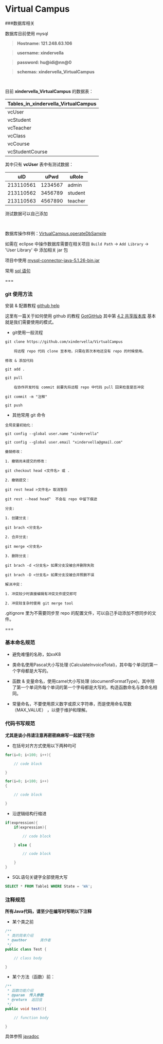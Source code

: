 Virtual Campus
===

###数据库相关

数据库目前使用 mysql

> **Hostname:  121.248.63.106**

> **username:  xindervella**

> **password:  hu@idi@nn@0**

> **schemas:  xindervella_VirtualCampus**

<br />

目前 **xindervella_VirtualCampus** 的数据表：

|Tables\_in\_xindervella\_VirtualCampus	|
|---------------------------------------|
|	vcUser				|
|	vcStudent			|
|	vcTeacher			|
|	vcClass				|
|	vcCourse			|
|	vcStudentCourse			|

其中只有 **vcUser** 表中有测试数据：

|    uID    |  uPwd   |  uRole  |
| --------- | ------- | ------- |
| 213110561 | 1234567 |  admin  |
| 213110562 | 3456789 | student |
| 213110563 | 4567890 | teacher |

测试数据可以自己添加



<br />

数据库操作样例：[VirtualCampus.operateDbSample](https://github.com/xindervella/VirtualCampus/tree/master/VirtualCampus.operateDbSample)

如需在 eclipse 中操作数据库需要在相关项目 `Build Path` → `Add Library` → 'User Library' 中 添加相关 jar 包

项目中使用 [mysql-connector-java-5.1.26-bin.jar](https://github.com/xindervella/VirtualCampus/tree/master/VirtualCampus.operateDbSample/mysql-connector-java-5.1.26)


常用 [sql 语句](http://www.cnblogs.com/yubinfeng/archive/2010/11/02/1867386.html)

===

### git 使用方法

安装 & 配置教程 [github help](https://help.github.com/articles/set-up-git)

这里有一篇关于如何使用 github 的教程 [GotGitHub](http://www.worldhello.net/gotgithub/index.html) 其中第 [4.2 共享版本库](http://www.worldhello.net/gotgithub/04-work-with-others/020-shared-repo.html) 基本就是我们需要使用的模式。


* git使用一般流程

```
git clone https://github.com/xindervella/VirtualCampus

	将远程 repo 代码 clone 至本地，只需在首次本地还没有 repo 的时候使用。

修改 & 添加代码

git add .

git pull

	在协作开发时在 commit 前要先将远程 repo 中代码 pull 回来检查是否冲突

git commit -m "注释"

git push

```


* 其他常用 git 命令

```
全局变量初始化：

git config --global user.name "xindervella"

git config --global user.email "xindervella@gmail.com"
```

```
撤销修改：

1. 撤销尚未提交的修改：

git checkout head <文件名> 或 .

2. 撤销提交：

git rest head >文件名>	取消暂存

git rest --head head^  不会在 repo 中留下痕迹

```

```
分支:

1. 创建分支：

git brach <分支名>

2. 合并分支:

git merge <分支名>

3. 删除分支：

git brach -d <分支名> 如果分支没被合并删除失败

git brach -D <分支名> 如果分支没被合并照删不误
```

```
解决冲突：

1. 冲突较少时直接编辑有冲突文件提交即可

2. 冲突较复杂时使用 git merge tool
```



.gitignore 里为不需要同步至 repo 的配置文件，可以自己手动添加不想同步的文件。


===


### 基本命名规范

* 避免难懂的名称，如xxK8

* 类命名使用Pascal大小写处理 (CalculateInvoiceTotal)，其中每个单词的第一个字母都是大写的。

* 函数 & 变量命名，使用camel大小写处理 (documentFormatType)，其中除了第一个单词外每个单词的第一个字母都是大写的。构造函数命名与类命名相同。

* 常量命名，不要使用原义数字或原义字符串，而是使用命名常数（MAX_VALUE） ，以便于维护和理解。

### 代码书写规范

**尤其是谈小伟请注意再密密麻麻写一起就干死你**

* 在括号对齐方式使用以下两种均可

```java
for(i=0; i<100; i++){

	// code block

}

for(i=0; i<100; i++)
{

	// code block

}

```

* 沿逻辑结构行缩进


```java
if(expression){
	if(expression){

		// code block

	} else {

		// code block

	}
}
```

* SQL语句关键字全部使用大写

```sql
SELECT * FROM Table1 WHERE State = 'WA';
```

### 注释规范

**所有Java代码，请至少在编写时写明以下注释**

* 某个类之前

```java
/**
 * 类的简单介绍
 * @author      类作者
 */
public class Test {

	// class body

}
```

* 某个方法（函数）前：

```java
/**
 * 函数功能介绍
 * @param  传入参数
 * @return  返回值
 */
public void test(){

	// function body

}
```
具体参照 [javadoc](http://en.wikipedia.org/wiki/Javadoc)

